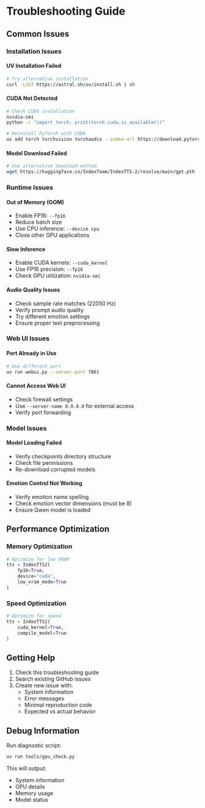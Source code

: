 # Troubleshooting Guide

## Common Issues

### Installation Issues

#### UV Installation Failed
```bash
# Try alternative installation
curl -LsSf https://astral.sh/uv/install.sh | sh
```

#### CUDA Not Detected
```bash
# Check CUDA installation
nvidia-smi
python -c "import torch; print(torch.cuda.is_available())"

# Reinstall PyTorch with CUDA
uv add torch torchvision torchaudio --index-url https://download.pytorch.org/whl/cu118
```

#### Model Download Failed
```bash
# Use alternative download method
wget https://huggingface.co/IndexTeam/IndexTTS-2/resolve/main/gpt.pth -O checkpoints/gpt.pth
```

### Runtime Issues

#### Out of Memory (OOM)
- Enable FP16: `--fp16`
- Reduce batch size
- Use CPU inference: `--device cpu`
- Close other GPU applications

#### Slow Inference
- Enable CUDA kernels: `--cuda_kernel`
- Use FP16 precision: `--fp16`
- Check GPU utilization: `nvidia-smi`

#### Audio Quality Issues
- Check sample rate matches (22050 Hz)
- Verify prompt audio quality
- Try different emotion settings
- Ensure proper text preprocessing

### Web UI Issues

#### Port Already in Use
```bash
# Use different port
uv run webui.py --server-port 7861
```

#### Cannot Access Web UI
- Check firewall settings
- Use `--server-name 0.0.0.0` for external access
- Verify port forwarding

### Model Issues

#### Model Loading Failed
- Verify checkpoints directory structure
- Check file permissions
- Re-download corrupted models

#### Emotion Control Not Working
- Verify emotion name spelling
- Check emotion vector dimensions (must be 8)
- Ensure Qwen model is loaded

## Performance Optimization

### Memory Optimization
```python
# Optimize for low VRAM
tts = IndexTTS2(
    fp16=True,
    device="cuda",
    low_vram_mode=True
)
```

### Speed Optimization
```python
# Optimize for speed
tts = IndexTTS2(
    cuda_kernel=True,
    compile_model=True
)
```

## Getting Help

1. Check this troubleshooting guide
2. Search existing GitHub issues
3. Create new issue with:
   - System information
   - Error messages
   - Minimal reproduction code
   - Expected vs actual behavior

## Debug Information

Run diagnostic script:
```bash
uv run tools/gpu_check.py
```

This will output:
- System information
- GPU details
- Memory usage
- Model status
